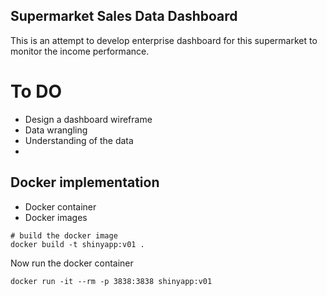 ## Supermarket Sales Data Dashboard

This is an attempt to develop enterprise dashboard for this supermarket to monitor the income performance.

# To DO
- Design a dashboard wireframe
- Data wrangling
- Understanding of the data
- 


## Docker implementation
- Docker container
- Docker images


```
# build the docker image
docker build -t shinyapp:v01 .
```

Now run the docker container
```
docker run -it --rm -p 3838:3838 shinyapp:v01
```